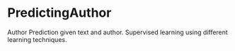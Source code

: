 # PredictingAuthor
Author Prediction given text and author. Supervised learning using different learning techniques.
